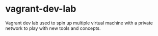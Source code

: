 # vagrant-dev-lab
Vagrant dev lab used to spin up multiple virtual machine with a private network to play with new tools and concepts.
